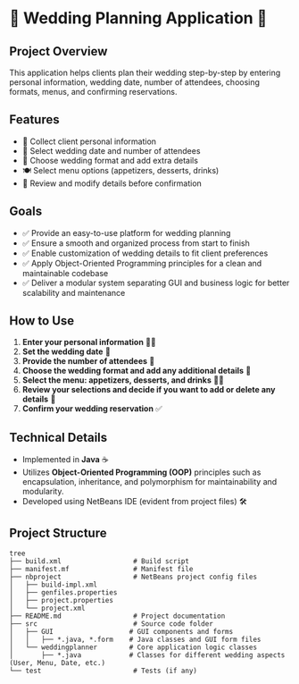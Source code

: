 # 🎉 Wedding Planning Application 💍

## Project Overview
This application helps clients plan their wedding step-by-step by entering personal information, wedding date, number of attendees, choosing formats, menus, and confirming reservations.

## Features
- 📝 Collect client personal information  
- 📅 Select wedding date and number of attendees  
- 🎨 Choose wedding format and add extra details  
- 🍽️ Select menu options (appetizers, desserts, drinks)  
- 🔄 Review and modify details before confirmation  

## Goals
- ✅ Provide an easy-to-use platform for wedding planning  
- ✅ Ensure a smooth and organized process from start to finish  
- ✅ Enable customization of wedding details to fit client preferences  
- ✅ Apply Object-Oriented Programming principles for a clean and maintainable codebase  
- ✅ Deliver a modular system separating GUI and business logic for better scalability and maintenance  

## How to Use
1. **Enter your personal information** 🧑‍💼  
2. **Set the wedding date** 📅  
3. **Provide the number of attendees** 👥  
4. **Choose the wedding format and add any additional details** 🎉  
5. **Select the menu: appetizers, desserts, and drinks** 🍰🥤  
6. **Review your selections and decide if you want to add or delete any details** 🔄  
7. **Confirm your wedding reservation** ✅  

## Technical Details
- Implemented in **Java** ☕  
- Utilizes **Object-Oriented Programming (OOP)** principles such as encapsulation, inheritance, and polymorphism for maintainability and modularity.  
- Developed using NetBeans IDE (evident from project files) 🛠️  

## Project Structure
```
tree
├── build.xml                  # Build script
├── manifest.mf                # Manifest file
├── nbproject                  # NetBeans project config files
│   ├── build-impl.xml
│   ├── genfiles.properties
│   ├── project.properties
│   └── project.xml
├── README.md                  # Project documentation
├── src                        # Source code folder
│   ├── GUI                   # GUI components and forms
│   │   ├── *.java, *.form    # Java classes and GUI form files
│   └── weddingplanner        # Core application logic classes
│       ├── *.java            # Classes for different wedding aspects (User, Menu, Date, etc.)
└── test                       # Tests (if any)
```
```
